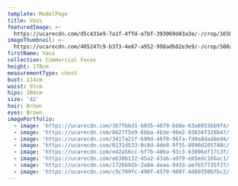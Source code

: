 ```yaml
---
template: ModelPage
title: Vass
featuredImage: >-
  https://ucarecdn.com/d5c431e9-7a1f-4ffd-a7bf-393069d43a3e/-/crop/1650x827/0,0/-/preview/
imageThumbnail: >-
  https://ucarecdn.com/405247c9-b373-4e67-a952-998adb82e3e9/-/crop/500x719/118,16/-/preview/
firstName: Vass
collection: Commercial Faces
height: 178cm
measurementType: chest
bust: 114cm
waist: 91cm
hips: 104cm
size: '42'
hair: Brown
eyes: Brown
imagePortfolio:
  - image: 'https://ucarecdn.com/367fb6d1-b035-4879-b88e-63a0853bb9f4/'
  - image: 'https://ucarecdn.com/8627f5e9-6bba-4b3e-90e2-83634f326b47/'
  - image: 'https://ucarecdn.com/3417a21f-699d-46f0-96fa-fd0a8dad8ed4/'
  - image: 'https://ucarecdn.com/0131d533-0c8d-4de8-9f55-8990d205740c/'
  - image: 'https://ucarecdn.com/e42a56cc-bf7b-406a-93c3-63896df17c3f/'
  - image: 'https://ucarecdn.com/a630b132-45a2-43a6-a979-eb5edc166ac1/'
  - image: 'https://ucarecdn.com/1726b92b-2a84-4eaa-9433-aef657735f27/'
  - image: 'https://ucarecdn.com/c9c709fc-498f-4570-9807-4d69350b7bc2/'
---
```


